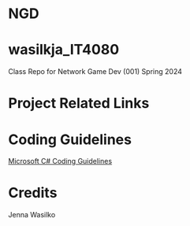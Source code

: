 # NGD
# wasilkja_IT4080

Class Repo for Network Game Dev (001) Spring 2024

# Project Related Links

# Coding Guidelines

[Microsoft C# Coding Guidelines](https://learn.microsoft.com/en-us/dotnet/csharp/fundamentals/coding-style/coding-conventions#layout-conventions)

# Credits

Jenna Wasilko
